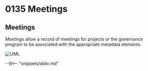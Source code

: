 <!-- SPDX-License-Identifier: CC-BY-4.0 -->
<!-- Copyright Contributors to the Egeria project. -->

# 0135 Meetings

## Meetings

*Meetings* allow a record of meetings for projects or the governance program to be associated with the appropriate metadata elements.

![UML](0135-Meetings.svg)

--8<-- "snippets/abbr.md"
